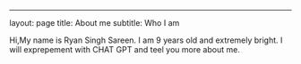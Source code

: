 ---
layout: page
title: About me
subtitle: Who I am


Hi,My name is Ryan Singh Sareen. I am 9 years old and extremely bright.
I will exprepement with CHAT GPT and teel you more about me.

